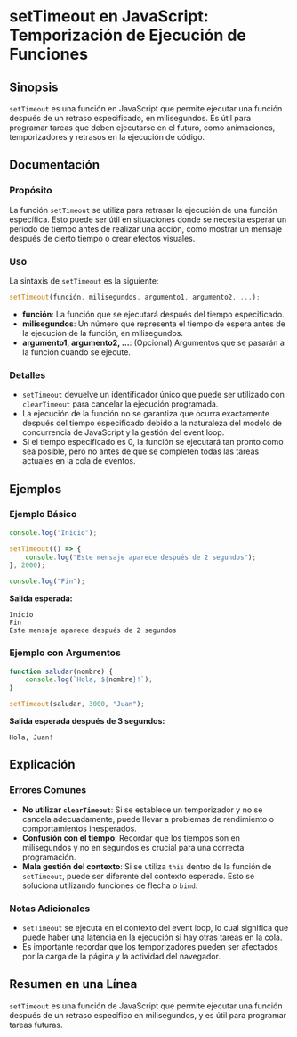 <!--
Meta Description: # setTimeout en JavaScript: Temporización de Ejecución de Funciones ## Sinopsis `setTimeout` es una función en JavaScript que permite ejecutar una fun...
Meta Keywords: función, que, settimeout, una, después
-->

# setTimeout en JavaScript: Temporización de Ejecución de Funciones

## Sinopsis
`setTimeout` es una función en JavaScript que permite ejecutar una función después de un retraso especificado, en milisegundos. Es útil para programar tareas que deben ejecutarse en el futuro, como animaciones, temporizadores y retrasos en la ejecución de código.

## Documentación
### Propósito
La función `setTimeout` se utiliza para retrasar la ejecución de una función específica. Esto puede ser útil en situaciones donde se necesita esperar un período de tiempo antes de realizar una acción, como mostrar un mensaje después de cierto tiempo o crear efectos visuales.

### Uso
La sintaxis de `setTimeout` es la siguiente:

```javascript
setTimeout(función, milisegundos, argumento1, argumento2, ...);
```

- **función**: La función que se ejecutará después del tiempo especificado.
- **milisegundos**: Un número que representa el tiempo de espera antes de la ejecución de la función, en milisegundos.
- **argumento1, argumento2, ...**: (Opcional) Argumentos que se pasarán a la función cuando se ejecute.

### Detalles
- `setTimeout` devuelve un identificador único que puede ser utilizado con `clearTimeout` para cancelar la ejecución programada.
- La ejecución de la función no se garantiza que ocurra exactamente después del tiempo especificado debido a la naturaleza del modelo de concurrencia de JavaScript y la gestión del event loop.
- Si el tiempo especificado es 0, la función se ejecutará tan pronto como sea posible, pero no antes de que se completen todas las tareas actuales en la cola de eventos.

## Ejemplos
### Ejemplo Básico
```javascript
console.log("Inicio");

setTimeout(() => {
    console.log("Este mensaje aparece después de 2 segundos");
}, 2000);

console.log("Fin");
```
**Salida esperada:**
```
Inicio
Fin
Este mensaje aparece después de 2 segundos
```

### Ejemplo con Argumentos
```javascript
function saludar(nombre) {
    console.log(`Hola, ${nombre}!`);
}

setTimeout(saludar, 3000, "Juan");
```
**Salida esperada después de 3 segundos:**
```
Hola, Juan!
```

## Explicación
### Errores Comunes
- **No utilizar `clearTimeout`**: Si se establece un temporizador y no se cancela adecuadamente, puede llevar a problemas de rendimiento o comportamientos inesperados.
- **Confusión con el tiempo**: Recordar que los tiempos son en milisegundos y no en segundos es crucial para una correcta programación.
- **Mala gestión del contexto**: Si se utiliza `this` dentro de la función de `setTimeout`, puede ser diferente del contexto esperado. Esto se soluciona utilizando funciones de flecha o `bind`.

### Notas Adicionales
- `setTimeout` se ejecuta en el contexto del event loop, lo cual significa que puede haber una latencia en la ejecución si hay otras tareas en la cola.
- Es importante recordar que los temporizadores pueden ser afectados por la carga de la página y la actividad del navegador. 

## Resumen en una Línea
`setTimeout` es una función de JavaScript que permite ejecutar una función después de un retraso específico en milisegundos, y es útil para programar tareas futuras.